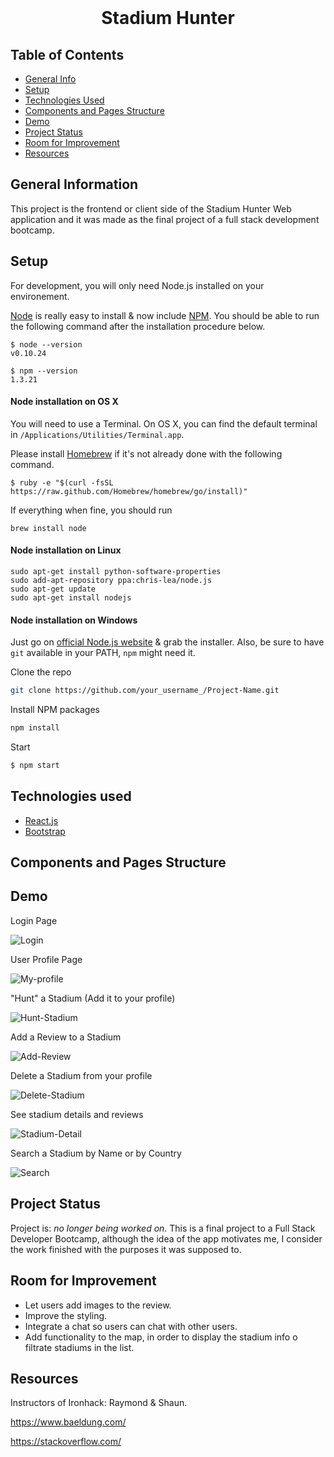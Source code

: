 




<!-- PROJECT LOGO -->
<br />
<div align="center">
  
   <h1 align="center">Stadium Hunter</h1>
 
</div>



## Table of Contents
* [General Info](#general-information)
* [Setup](#setup)
* [Technologies Used](#technologies-used)
* [Components and Pages Structure](#components-and-pages-structure)
* [Demo](#demo)
* [Project Status](#project-status)
* [Room for Improvement](#room-for-improvement)
* [Resources](#resources)




## General Information
This project is the frontend or client side of the Stadium Hunter Web application and it was made as the final project of a full stack development bootcamp.



## Setup

For development, you will only need Node.js installed on your environement. 

[Node](http://nodejs.org/) is really easy to install & now include [NPM](https://npmjs.org/).
You should be able to run the following command after the installation procedure
below.

    $ node --version
    v0.10.24

    $ npm --version
    1.3.21

#### Node installation on OS X

You will need to use a Terminal. On OS X, you can find the default terminal in
`/Applications/Utilities/Terminal.app`.

Please install [Homebrew](http://brew.sh/) if it's not already done with the following command.

    $ ruby -e "$(curl -fsSL https://raw.github.com/Homebrew/homebrew/go/install)"

If everything when fine, you should run

    brew install node

#### Node installation on Linux

    sudo apt-get install python-software-properties
    sudo add-apt-repository ppa:chris-lea/node.js
    sudo apt-get update
    sudo apt-get install nodejs

#### Node installation on Windows

Just go on [official Node.js website](http://nodejs.org/) & grab the installer.
Also, be sure to have `git` available in your PATH, `npm` might need it.





Clone the repo
   ```sh
   git clone https://github.com/your_username_/Project-Name.git
   ```
Install NPM packages
   ```sh
   npm install
   ```
Start
   ```sh
   $ npm start
   ```



## Technologies used


* [React.js](https://reactjs.org/)
* [Bootstrap](https://getbootstrap.com)




## Components and Pages Structure






## Demo

Login Page 

![Login](login.gif)

User Profile Page

![My-profile](My-profile.gif)

"Hunt" a Stadium (Add it to your profile)

![Hunt-Stadium](Hunt-Stadium.gif)

Add a Review to a Stadium

![Add-Review](Add-review.gif)

Delete a Stadium from your profile

![Delete-Stadium](Delete-Stadium.gif)

See stadium details and reviews

![Stadium-Detail](stadium-detail.gif)

Search a Stadium by Name or by Country

![Search](search.gif)


## Project Status
Project is: _no longer being worked on_.
This is a final project to a Full Stack Developer Bootcamp, although the idea of ​​the app motivates me, I consider the work finished with the purposes it was supposed to.


## Room for Improvement

- Let users add images to the review.
- Improve the styling.
- Integrate a chat so users can chat with other users.
- Add functionality to the map, in order to display the stadium info o filtrate stadiums in the list.



## Resources

Instructors of Ironhack: Raymond & Shaun.

https://www.baeldung.com/

https://stackoverflow.com/
